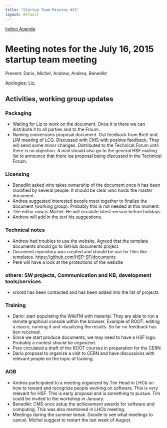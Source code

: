 ```yaml
---
title: "Startup Team Minutes #31"
layout: default
---
```

[Indico Agenda](https://indico.cern.ch/event/433796/)

# Meeting notes for the July 16, 2015 startup team meeting

Present: Dario, Michel, Andrew, Andrea, Benedikt

Apologies: Liz,

## Activities, working group updates

### Packaging
- Waiting for Liz to work on the document. Once it is there we can distribute it to all parties and to the Froum.
- Naming conversions proposal document. Got feedback from Brett and LIM meeting of LCG. Discussed with CMS with positive feedback. They will send some minor changes. Distributed to the Technical Forum until there is no objection. A mail should also go to the general HSF mailing list to announce that there isa  proposal being discussed in the Technical Forum.

### Licensing
- Benedikt asked who takes ownership of the document once it has been modified by several people. It should be clear who holds the master document.
- Andrea suggested interested people meet together to finalize the document (working group). Probably this is not needed at this moment.
- The editor now is Michel. He will circulate latest version before holidays.
- Andrew will add in the text his suggestions.  

### Technical notes
- Andrew had troubles to use the website. Agreed that the template documents should go to GitHub documents project.  
- Document repository was created and should be use for files like templates.  https://github.com/HEP-SF/documents
- Pere will have a look at the protections of the website

### others: SW projects, Communication and KB, development tools/services
- xrootd has been contacted and has been added into the list of projects

### Training
- Dario: start populating the WikiFM with material. They are able to run a remote graphical console within the browser. Example of ROOT: editing a macro, running it and visualizing the results. So far no feedback has ben received.
- Since we start produce documents, we may need to have a HSF logo. Probably a contest should be organized.
- Pere circulated a draft of the ROOT courses in preparation for the CERN.
- Dario proposal to organize a visit to CERN and have discussions with relevant people on the topic of training.

### AOB

- Andrea participated to a meeting organized by Tim Head in LHCb on how to reward and recognize people working on software. This is very relevant for HSF. This is early proposal and is something to pursue. Tim could be invited to the workshop in January.
- Benedikt: CMS once setup the achievement awards for software and computing. This was also mentioned in LHCb meeting.
- Meetings during  the summer break. Doodle to see what meetings to cancel.  Michel suggest to restart the last week of August.  
